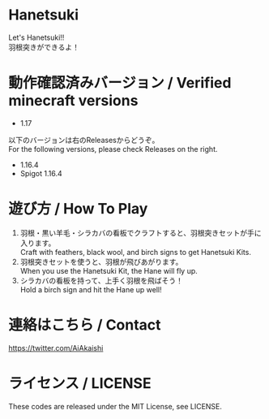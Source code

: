# Hanetsuki

Let's Hanetsuki!!  
羽根突きができるよ！

# 動作確認済みバージョン / Verified minecraft versions

- 1.17

以下のバージョンは右のReleasesからどうぞ。  
For the following versions, please check Releases on the right.

- 1.16.4
- Spigot 1.16.4

# 遊び方 / How To Play

1. 羽根・黒い羊毛・シラカバの看板でクラフトすると、羽根突きセットが手に入ります。  
   Craft with feathers, black wool, and birch signs to get Hanetsuki Kits.
2. 羽根突きセットを使うと、羽根が飛びあがります。  
   When you use the Hanetsuki Kit, the Hane will fly up.
3. シラカバの看板を持って、上手く羽根を飛ばそう！  
   Hold a birch sign and hit the Hane up well!

# 連絡はこちら / Contact

https://twitter.com/AiAkaishi

# ライセンス / LICENSE

These codes are released under the MIT License, see LICENSE.
